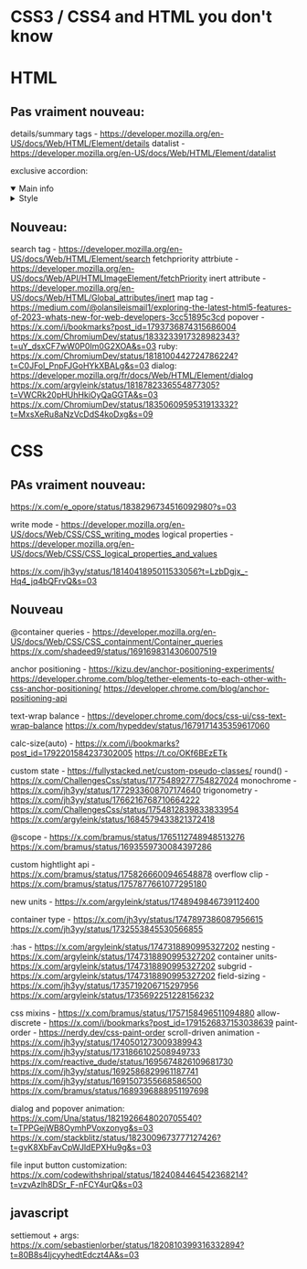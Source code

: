 # CSS3 / CSS4 and HTML you don't know

# HTML

## Pas vraiment nouveau:

details/summary tags - https://developer.mozilla.org/en-US/docs/Web/HTML/Element/details
datalist - https://developer.mozilla.org/en-US/docs/Web/HTML/Element/datalist

exclusive accordion:

<details open name="sidebar_panel" id="main_info">
	<summary>Main info</summary>
	<!-- controls -->
</details>
<details name="sidebar_panel" id="style_settings">
	<summary>Style</summary>
	<!-- controls -->
</details>

## Nouveau:

search tag - https://developer.mozilla.org/en-US/docs/Web/HTML/Element/search
fetchpriority attrbiute - https://developer.mozilla.org/en-US/docs/Web/API/HTMLImageElement/fetchPriority
inert attribute - https://developer.mozilla.org/en-US/docs/Web/HTML/Global_attributes/inert
map tag - https://medium.com/@olansileismail1/exploring-the-latest-html5-features-of-2023-whats-new-for-web-developers-3cc51895c3cd
popover - https://x.com/i/bookmarks?post_id=1793736874315686004
https://x.com/ChromiumDev/status/1833233917328982343?t=uY_dsxCF7wW0P0Im0G2XOA&s=03
ruby: https://x.com/ChromiumDev/status/1818100442724786224?t=C0JFol_PnpFJGoHYkXBALg&s=03
dialog: https://developer.mozilla.org/fr/docs/Web/HTML/Element/dialog
https://x.com/argyleink/status/1818782336554877305?t=VWCRk20pHUhHkiOyQaGGTA&s=03
https://x.com/ChromiumDev/status/1835060959531913332?t=MxsXeRu8aNzVcDdS4koDxg&s=09

# CSS

## PAs vraiment nouveau:

https://x.com/e_opore/status/1838296734516092980?s=03

write mode - https://developer.mozilla.org/en-US/docs/Web/CSS/CSS_writing_modes
logical properties - https://developer.mozilla.org/en-US/docs/Web/CSS/CSS_logical_properties_and_values

https://x.com/jh3yy/status/1814041895011533056?t=LzbDgjx_-Hq4_jq4bQFrvQ&s=03

## Nouveau

@container queries - https://developer.mozilla.org/en-US/docs/Web/CSS/CSS_containment/Container_queries
https://x.com/shadeed9/status/1691698314306007519

anchor positioning - https://kizu.dev/anchor-positioning-experiments/
https://developer.chrome.com/blog/tether-elements-to-each-other-with-css-anchor-positioning/
https://developer.chrome.com/blog/anchor-positioning-api

text-wrap balance - https://developer.chrome.com/docs/css-ui/css-text-wrap-balance
https://x.com/hypeddev/status/1679171435359617060

calc-size(auto) - https://x.com/i/bookmarks?post_id=1792201584237302005
https://t.co/OKf6BEzETk

custom state - https://fullystacked.net/custom-pseudo-classes/
round() - https://x.com/ChallengesCss/status/1775489277754827024
monochrome - https://x.com/jh3yy/status/1772933608707174640
trigonometry - https://x.com/jh3yy/status/1766216768710664222
https://x.com/ChallengesCss/status/1754812839833833954
https://x.com/argyleink/status/1684579433821372418

@scope - https://x.com/bramus/status/1765112748948513276
https://x.com/bramus/status/1693559730084397286

custom hightlight api - https://x.com/bramus/status/1758266600946548878
overflow clip - https://x.com/bramus/status/1757877661077295180

new units - https://x.com/argyleink/status/1748949846739112400

container type - https://x.com/jh3yy/status/1747897386087956615
https://x.com/jh3yy/status/1732553845530566855

:has - https://x.com/argyleink/status/1747318890995327202
nesting - https://x.com/argyleink/status/1747318890995327202
container units- https://x.com/argyleink/status/1747318890995327202
subgrid - https://x.com/argyleink/status/1747318890995327202
field-sizing - https://x.com/jh3yy/status/1735719206715297956
https://x.com/argyleink/status/1735692251228156232

css mixins - https://x.com/bramus/status/1757158496511094880
allow-discrete - https://x.com/i/bookmarks?post_id=1791526837153038639
paint-order - https://nerdy.dev/css-paint-order
scroll-driven animation - https://x.com/jh3yy/status/1740501273009389943
https://x.com/jh3yy/status/1731866102508949733
https://x.com/reactive_dude/status/1695674826109681730
https://x.com/jh3yy/status/1692586829961187741
https://x.com/jh3yy/status/1691507355668586500
https://x.com/bramus/status/1689396888951197698

dialog and popover animation: https://x.com/Una/status/1821926648020705540?t=TPPGejWB8OymhPVoxzonyg&s=03
https://x.com/stackblitz/status/1823009673777127426?t=gvK8XbFavCpWJldEPXHu9g&s=03

file input button customization: https://x.com/codewithshripal/status/1824084464542368214?t=vzvAzlh8DSr_F-nFCY4urQ&s=03

## javascript

settiemout + args: https://x.com/sebastienlorber/status/1820810399316332894?t=80B8s4IjcyyhedtEdczt4A&s=03
